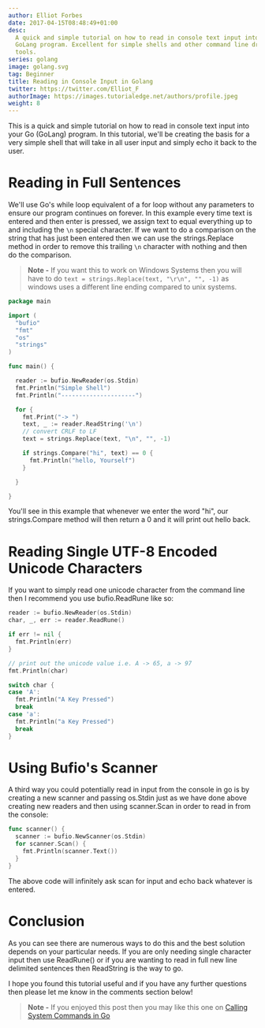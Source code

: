 ```yaml
---
author: Elliot Forbes
date: 2017-04-15T08:48:49+01:00
desc:
  A quick and simple tutorial on how to read in console text input into your
  GoLang program. Excellent for simple shells and other command line driven
  tools.
series: golang
image: golang.svg
tag: Beginner
title: Reading in Console Input in Golang
twitter: https://twitter.com/Elliot_F
authorImage: https://images.tutorialedge.net/authors/profile.jpeg
weight: 8
---
```


This is a quick and simple tutorial on how to read in console text input into
your Go (GoLang) program. In this tutorial, we'll be creating the basis for a
very simple shell that will take in all user input and simply echo it back to
the user.

# Reading in Full Sentences

We'll use Go's while loop equivalent of a for loop without any parameters to
ensure our program continues on forever. In this example every time text is
entered and then enter is pressed, we assign text to equal everything up to and
including the `\n` special character. If we want to do a comparison on the
string that has just been entered then we can use the strings.Replace method in
order to remove this trailing `\n` character with nothing and then do the
comparison.

> **Note -** If you want this to work on Windows Systems then you will have to
> do `text = strings.Replace(text, "\r\n", "", -1)` as windows uses a different
> line ending compared to unix systems.

```go
package main

import (
  "bufio"
  "fmt"
  "os"
  "strings"
)

func main() {

  reader := bufio.NewReader(os.Stdin)
  fmt.Println("Simple Shell")
  fmt.Println("---------------------")

  for {
    fmt.Print("-> ")
    text, _ := reader.ReadString('\n')
    // convert CRLF to LF
    text = strings.Replace(text, "\n", "", -1)

    if strings.Compare("hi", text) == 0 {
      fmt.Println("hello, Yourself")
    }

  }

}

```

You'll see in this example that whenever we enter the word "hi", our
strings.Compare method will then return a 0 and it will print out hello back.

# Reading Single UTF-8 Encoded Unicode Characters

If you want to simply read one unicode character from the command line then I
recommend you use bufio.ReadRune like so:

```go
reader := bufio.NewReader(os.Stdin)
char, _, err := reader.ReadRune()

if err != nil {
  fmt.Println(err)
}

// print out the unicode value i.e. A -> 65, a -> 97
fmt.Println(char)

switch char {
case 'A':
  fmt.Println("A Key Pressed")
  break
case 'a':
  fmt.Println("a Key Pressed")
  break
}
```

# Using Bufio's Scanner

A third way you could potentially read in input from the console in go is by
creating a new scanner and passing os.Stdin just as we have done above creating
new readers and then using scanner.Scan in order to read in from the console:

```go
func scanner() {
  scanner := bufio.NewScanner(os.Stdin)
  for scanner.Scan() {
    fmt.Println(scanner.Text())
  }
}
```

The above code will infinitely ask scan for input and echo back whatever is
entered.

# Conclusion

As you can see there are numerous ways to do this and the best solution depends
on your particular needs. If you are only needing single character input then
use ReadRune() or if you are wanting to read in full new line delimited
sentences then ReadString is the way to go.

I hope you found this tutorial useful and if you have any further questions then
please let me know in the comments section below!

> **Note -** If you enjoyed this post then you may like this one on
> [Calling System Commands in Go](/golang/executing-system-commands-with-golang/)
